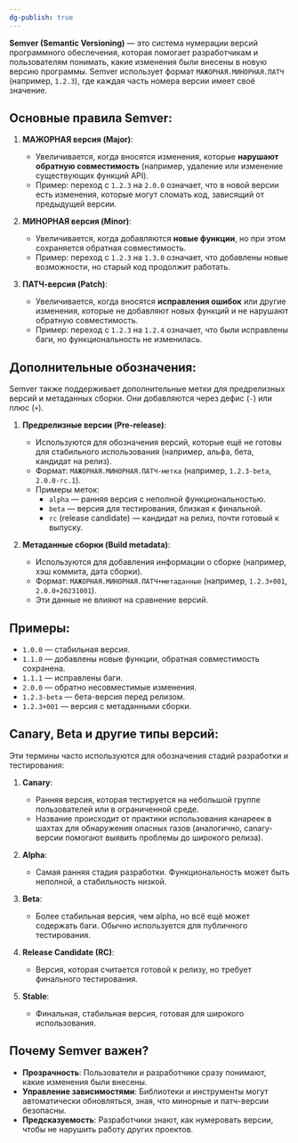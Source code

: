 ```yaml
---
dg-publish: true
---
```

**Semver (Semantic Versioning)** — это система нумерации версий программного обеспечения, которая помогает разработчикам и пользователям понимать, какие изменения были внесены в новую версию программы. Semver использует формат `МАЖОРНАЯ.МИНОРНАЯ.ПАТЧ` (например, `1.2.3`), где каждая часть номера версии имеет своё значение.

## Основные правила Semver:

1. **МАЖОРНАЯ версия (Major)**:
   - Увеличивается, когда вносятся изменения, которые **нарушают обратную совместимость** (например, удаление или изменение существующих функций API).
   - Пример: переход с `1.2.3` на `2.0.0` означает, что в новой версии есть изменения, которые могут сломать код, зависящий от предыдущей версии.

2. **МИНОРНАЯ версия (Minor)**:
   - Увеличивается, когда добавляются **новые функции**, но при этом сохраняется обратная совместимость.
   - Пример: переход с `1.2.3` на `1.3.0` означает, что добавлены новые возможности, но старый код продолжит работать.

3. **ПАТЧ-версия (Patch)**:
   - Увеличивается, когда вносятся **исправления ошибок** или другие изменения, которые не добавляют новых функций и не нарушают обратную совместимость.
   - Пример: переход с `1.2.3` на `1.2.4` означает, что были исправлены баги, но функциональность не изменилась.

## Дополнительные обозначения:

Semver также поддерживает дополнительные метки для предрелизных версий и метаданных сборки. Они добавляются через дефис (`-`) или плюс (`+`).

1. **Предрелизные версии (Pre-release)**:
   - Используются для обозначения версий, которые ещё не готовы для стабильного использования (например, альфа, бета, кандидат на релиз).
   - Формат: `МАЖОРНАЯ.МИНОРНАЯ.ПАТЧ-метка` (например, `1.2.3-beta`, `2.0.0-rc.1`).
   - Примеры меток:
     - `alpha` — ранняя версия с неполной функциональностью.
     - `beta` — версия для тестирования, близкая к финальной.
     - `rc` (release candidate) — кандидат на релиз, почти готовый к выпуску.

2. **Метаданные сборки (Build metadata)**:
   - Используются для добавления информации о сборке (например, хэш коммита, дата сборки).
   - Формат: `МАЖОРНАЯ.МИНОРНАЯ.ПАТЧ+метаданные` (например, `1.2.3+001`, `2.0.0+20231001`).
   - Эти данные не влияют на сравнение версий.

## Примеры:

- `1.0.0` — стабильная версия.
- `1.1.0` — добавлены новые функции, обратная совместимость сохранена.
- `1.1.1` — исправлены баги.
- `2.0.0` — обратно несовместимые изменения.
- `1.2.3-beta` — бета-версия перед релизом.
- `1.2.3+001` — версия с метаданными сборки.

## Canary, Beta и другие типы версий:

Эти термины часто используются для обозначения стадий разработки и тестирования:

1. **Canary**:
   - Ранняя версия, которая тестируется на небольшой группе пользователей или в ограниченной среде.
   - Название происходит от практики использования канареек в шахтах для обнаружения опасных газов (аналогично, canary-версии помогают выявить проблемы до широкого релиза).

2. **Alpha**:
   - Самая ранняя стадия разработки. Функциональность может быть неполной, а стабильность низкой.

3. **Beta**:
   - Более стабильная версия, чем alpha, но всё ещё может содержать баги. Обычно используется для публичного тестирования.

4. **Release Candidate (RC)**:
   - Версия, которая считается готовой к релизу, но требует финального тестирования.

5. **Stable**:
   - Финальная, стабильная версия, готовая для широкого использования.

## Почему Semver важен?

- **Прозрачность**: Пользователи и разработчики сразу понимают, какие изменения были внесены.
- **Управление зависимостями**: Библиотеки и инструменты могут автоматически обновляться, зная, что минорные и патч-версии безопасны.
- **Предсказуемость**: Разработчики знают, как нумеровать версии, чтобы не нарушить работу других проектов.

